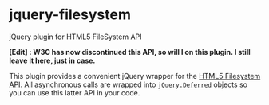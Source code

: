 jquery-filesystem
=================

jQuery plugin for HTML5 FileSystem API

**[Edit] : W3C has now discontinued this API, so will I on this plugin. I still leave it here, just in case.**


This plugin provides a convenient jQuery wrapper for the [HTML5 Filesystem API](http://dev.w3.org/2009/dap/file-system/pub/FileSystem/). All asynchronous calls are wrapped into [```jQuery.Deferred```](http://api.jquery.com/category/deferred-object/) objects so you can use this latter API in your code.
